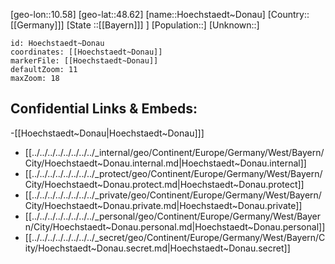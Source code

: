 ﻿---
location: [48.62,10.58]
mapzoom: [7,12] 
mapmarker: city 
type: City
tags:
- geo/City


SpocWebEntityId: 31075
isDeleted: false
confidential: public

---
[geo-lon::10.58]
[geo-lat::48.62]
[name::Hoechstaedt~Donau]
[Country::[[Germany]]]
[State ::[[Bayern]]] ]
[Population::]
[Unknown::]


```leaflet
id: Hoechstaedt~Donau
coordinates: [[Hoechstaedt~Donau]]
markerFile: [[Hoechstaedt~Donau]]
defaultZoom: 11 
maxZoom: 18
```


## Confidential Links & Embeds: 
-[[Hoechstaedt~Donau|Hoechstaedt~Donau]]] 
- [[../../../../../../../../_internal/geo/Continent/Europe/Germany/West/Bayern/City/Hoechstaedt~Donau.internal.md|Hoechstaedt~Donau.internal]] 
- [[../../../../../../../../_protect/geo/Continent/Europe/Germany/West/Bayern/City/Hoechstaedt~Donau.protect.md|Hoechstaedt~Donau.protect]] 
- [[../../../../../../../../_private/geo/Continent/Europe/Germany/West/Bayern/City/Hoechstaedt~Donau.private.md|Hoechstaedt~Donau.private]] 
- [[../../../../../../../../_personal/geo/Continent/Europe/Germany/West/Bayern/City/Hoechstaedt~Donau.personal.md|Hoechstaedt~Donau.personal]] 
- [[../../../../../../../../_secret/geo/Continent/Europe/Germany/West/Bayern/City/Hoechstaedt~Donau.secret.md|Hoechstaedt~Donau.secret]] 
